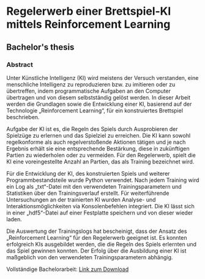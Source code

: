 # Regelerwerb einer Brettspiel-KI mittels Reinforcement Learning
##  Bachelor's thesis
### Abstract
Unter Künstliche Intelligenz (KI) wird meistens der Versuch verstanden, eine menschliche Intelligenz zu reproduzieren bzw. zu imitieren oder zu übertreffen, indem programmatische Aufgaben an den Computer übertragen und von diesem selbstständig gelöst werden. In dieser Arbeit werden die Grundlagen sowie die Entwicklung einer KI, basierend auf der Technologie „Reinforcement Learning“, für ein konstruiertes Brettspiel beschrieben.

Aufgabe der KI ist es, die Regeln des Spiels durch Ausprobieren der Spielzüge zu erlernen und das Spielziel zu erreichen. Die KI kann sowohl regelkonforme als auch regelverstoßende Aktionen tätigen und je nach Ergebnis erhält sie eine entsprechende Bestärkung, diese in zukünftigen Partien zu wiederholen oder zu vermeiden. Für den Regelerwerb, spielt die KI eine voreingestellte Anzahl an Partien, das als Training bezeichnet wird.

Für die Entwicklung der KI, des konstruierten Spiels und weiterer Programmbestandsteile wurde Python verwendet. Nach jedem Training wird ein Log als „txt“-Datei mit den verwendeten Trainingsparametern und Statistiken über den Trainingsverlauf erstellt. Für weiterführende Untersuchungen an der trainierten KI wurden Analyse- und Interaktionsmöglichkeiten via Konsolenbefehlen integriert. Die KI lässt sich in einer „hdf5“-Datei auf einer Festplatte speichern und von dieser wieder laden.

Die Auswertung der Trainingslogs hat bescheinigt, dass der Ansatz des „Reinforcement Learning“ für den Regelerwerb geeignet ist. Es konnten erfolgreich KIs ausgebildet werden, die die Regeln des Spiels erlernten und das Spiel gewinnen konnten. Der Erfolg über die Ausbildung einer KI ist maßgeblich von den verwendeten Trainingsparametern abhängig.

Vollständige Bachelorarbeit: [Link zum Download](https://1drv.ms/b/s!AiPAzQhCCXQUmfIn7ubRyFQqxvKKQQ?e=woDOiw)
